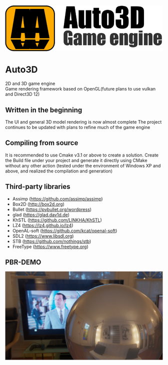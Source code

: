 ![Image text](https://github.com/LINKHA/Auto3D/blob/master/Bin/Data/LogoLong.png)

Auto3D
====  
2D and 3D game engine  
Game rendering framework based on OpenGL(future plans to use vulkan and Direct3D 12)

Written in the beginning
-------
The UI and general 3D model rendering is now almost complete
The project continues to be updated with plans to refine much of the game engine

Compiling from source
-------
It is recommended to use Cmake v3.1 or above to create a solution.
Create the Build file under your project and generate it directly using CMake without any other action
(tested under the environment of Windows XP and above, and realized the compilation and generation)

Third-party libraries
-------
- Assimp (https://github.com/assimp/assimp)
- Box2D (http://box2d.org)
- Bullet (https://pybullet.org/wordpress)
- glad (https://glad.dav1d.de)
- KhSTL (https://github.com/LINKHA/KhSTL)
- LZ4 (https://lz4.github.io/lz4)
- OpenAL-soft (https://github.com/kcat/openal-soft)
- SDL2 (https://www.libsdl.org)
- STB (https://github.com/nothings/stb)
- FreeType (https://www.freetype.org)

PBR-DEMO
-------
![Image text](https://github.com/LINKHA/Auto3D/blob/master/Bin/Data/figure/Engine_Effect_Pbr.png)
